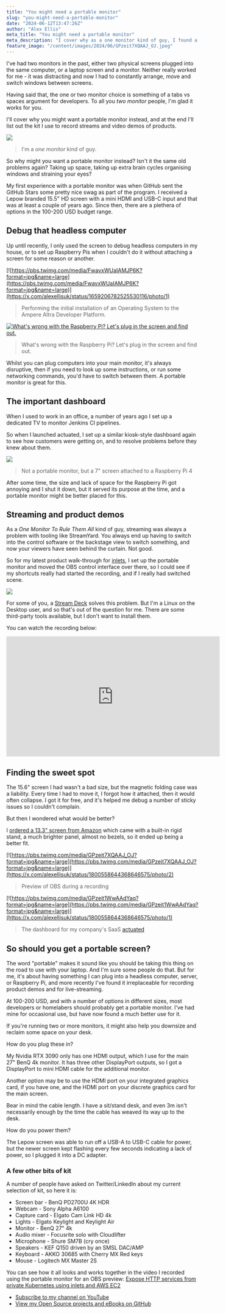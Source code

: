 ```yaml
---
title: "You might need a portable monitor"
slug: "you-might-need-a-portable-monitor"
date: "2024-06-12T13:47:26Z"
author: "Alex Ellis"
meta_title: "You might need a portable monitor"
meta_description: "I cover why as a one monitor kind of guy, I found a portable monitor essential - both for streaming and for debugging the home lab."
feature_image: "/content/images/2024/06/GPzeit7XQAAJ_OJ.jpeg"
---
```


I've had two monitors in the past, either two physical screens plugged into the same computer, or a laptop screen and a monitor. Neither really worked for me - it was distracting and now I had to constantly arrange, move and switch windows between screens.

Having said that, the one or two monitor choice is something of a tabs vs spaces argument for developers. To all you *two monitor* people, I'm glad it works for you.

I'll cover why you might want a portable monitor instead, and at the end I'll list out the kit I use to record streams and video demos of products.

[![](https://pbs.twimg.com/media/FWP4_MRWAAEaCJs?format=jpg&name=4096x4096)](https://x.com/alexellisuk/status/1541351079866208256/photo/1)
> I'm a *one monitor* kind of guy.

So why might you want a portable monitor instead? Isn't it the same old problems again? Taking up space, taking up extra brain cycles organising windows and straining your eyes?

My first experience with a portable monitor was when GitHub sent the GitHub Stars some pretty nice swag as part of the program. I received a Lepow branded 15.5" HD screen with a mini HDMI and USB-C input and that was at least a couple of years ago. Since then, there are a plethera of options in the 100-200 USD budget range.

## Debug that headless computer

Up until recently, I only used the screen to debug headless computers in my house, or to set up Raspberry Pis when I couldn't do it without attaching a screen for some reason or another.

[![https://pbs.twimg.com/media/FwavxWUaIAMJP6K?format=jpg&name=large](https://pbs.twimg.com/media/FwavxWUaIAMJP6K?format=jpg&name=large)](https://x.com/alexellisuk/status/1659206782525530116/photo/1)
> Performing the initial installation of an Operating System to the Ampere Altra Developer Platform.

[![What's wrong with the Raspberry Pi? Let's plug in the screen and find out.](https://pbs.twimg.com/media/GECal8QWAAAAZbh?format=jpg&name=large)](https://x.com/alexellisuk/status/1747566637455196297/photo/1)
> What's wrong with the Raspberry Pi? Let's plug in the screen and find out.

Whilst you can plug computers into your main monitor, it's always disruptive, then if you need to look up some instructions, or run some networking commands, you'd have to switch between them. A portable monitor is great for this.


## The important dashboard

When I used to work in an office, a number of years ago I set up a dedicated TV to monitor Jenkins CI pipelines.

So when I launched actuated, I set up a similar kiosk-style dashboard again to see how customers were getting on, and to resolve problems before they knew about them.

[![](https://pbs.twimg.com/media/FxEPJHXXwAsKd4i?format=jpg&name=large)](https://x.com/alexellisuk/status/1662126391704313856/photo/1)
> Not a portable monitor, but a 7" screen attached to a Raspberry Pi 4

After some time, the size and lack of space for the Raspberry Pi got annoying and I shut it down, but it served its purpose at the time, and a portable monitor might be better placed for this.

## Streaming and product demos

As a *One Monitor To Rule Them All* kind of guy, streaming was always a problem with tooling like StreamYard. You always end up having to switch into the control software or the backstage view to switch something, and now your viewers have seen behind the curtain. Not good.

So for my latest product walk-through for [inlets](https://inlets.dev), I set up the portable monitor and moved the OBS control interface over there, so I could see if my shortcuts really had started the recording, and if I really had switched scene.

[![](https://pbs.twimg.com/media/GPx5kJ9WkAAEq1i?format=jpg&name=large)](https://x.com/alexellisuk/status/1800447618105151497/photo/1)

For some of you, a [Stream Deck](https://www.elgato.com/uk/en/s/welcome-to-stream-deck) solves this problem. But I'm a Linux on the Desktop user, and so that's out of the question for me. There are some third-party tools available, but I don't want to install them.

You can watch the recording below:

<iframe width="560" height="315" src="https://www.youtube.com/embed/SdKsy35sRNw?si=kU98iuBDsG06RPEl" title="YouTube video player" frameborder="0" allow="accelerometer; autoplay; clipboard-write; encrypted-media; gyroscope; picture-in-picture; web-share" referrerpolicy="strict-origin-when-cross-origin" allowfullscreen></iframe>

## Finding the sweet spot

The 15.6" screen I had wasn't a bad size, but the magnetic folding case was a liability. Every time I had to move it, I forgot how it attached, then it would often collapse. I got it for free, and it's helped me debug a number of sticky issues so I couldn't complain.

But then I wondered what would be better?

I [ordered a 13.3" screen from Amazon](https://amzn.to/3XjtTQ9) which came with a built-in rigid stand, a much brighter panel, almost no bezels, so it ended up being a better fit.

[![https://pbs.twimg.com/media/GPzeit7XQAAJ_OJ?format=jpg&name=large](https://pbs.twimg.com/media/GPzeit7XQAAJ_OJ?format=jpg&name=large)](https://x.com/alexellisuk/status/1800558644368646575/photo/2)
> Preview of OBS during a recording

[![https://pbs.twimg.com/media/GPzeit1WwAAdYaq?format=jpg&name=large](https://pbs.twimg.com/media/GPzeit1WwAAdYaq?format=jpg&name=large)](https://x.com/alexellisuk/status/1800558644368646575/photo/1)
> The dashboard for my company's SaaS [actuated](https://actuated.dev)

## So should you get a portable screen?

The word "portable" makes it sound like you should be taking this thing on the road to use with your laptop. And I'm sure some people do that. But for me, it's about having something I can plug into a headless computer, server, or Raspberry Pi, and more recently I've found it irreplaceable for recording product demos and for live-streaming.

At 100-200 USD, and with a number of options in different sizes, most developers or homelabers should probably get a portable monitor. I've had mine for occasional use, but have now found a much better use for it.

If you're running two or more monitors, it might also help you downsize and reclaim some space on your desk.

How do you plug these in?

My Nvidia RTX 3090 only has one HDMI output, which I use for the main 27" BenQ 4k monitor. It has three other DisplayPort outputs, so I got a DisplayPort to mini HDMI cable for the additional monitor.

Another option may be to use the HDMI port on your integrated graphics card, if you have one, and the HDMI port on your discrete graphics card for the main screen.

Bear in mind the cable length. I have a sit/stand desk, and even 3m isn't necessarily enough by the time the cable has weaved its way up to the desk.

How do you power them?

The Lepow screen was able to run off a USB-A to USB-C cable for power, but the newer screen kept flashing every few seconds indicating a lack of power, so I plugged it into a DC adapter.

### A few other bits of kit

A number of people have asked on Twitter/LinkedIn about my current selection of kit, so here it is:

* Screen bar - BenQ PD2700U 4K HDR
* Webcam - Sony Alpha A6100
* Capture card - Elgato Cam Link HD 4k
* Lights - Elgato Keylight and Keylight Air
* Monitor - BenQ 27" 4k
* Audio mixer - Focusrite solo with Cloudlifter
* Microphone - Shure SM7B (cry once)
* Speakers - KEF Q150 driven by an SMSL DAC/AMP
* Keyboard - AKKO 30685 with Cherry MX Red keys
* Mouse - Logitech MX Master 2S

You can see how it all looks and works together in the video I recorded using the portable monitor for an OBS preview: [Expose HTTP services from private Kubernetes using inlets and AWS EC2](https://www.youtube.com/watch?v=SdKsy35sRNw)

* [Subscribe to my channel on YouTube](https://www.youtube.com/channel/UCJsK5Zbq0dyFZUBtMTHzxjQ)
* [View my Open Source projects and eBooks on GitHub](https://github.com/alexellis/)